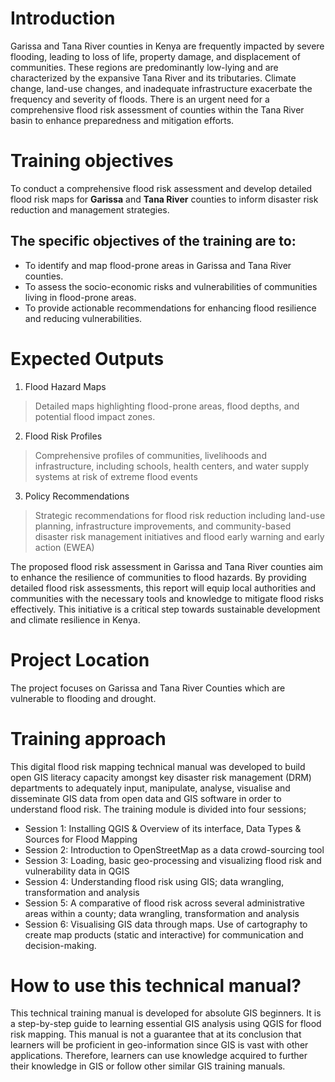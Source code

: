# Introduction
Garissa and Tana River counties in Kenya are frequently impacted by severe flooding, leading to loss of life, property damage, and displacement of communities. These regions are predominantly low-lying and are characterized by the expansive Tana River and its tributaries. Climate change, land-use changes, and inadequate infrastructure exacerbate the frequency and severity of floods. There is an urgent need for a comprehensive flood risk assessment of counties within the Tana River basin to enhance preparedness and mitigation efforts.

# Training objectives
To conduct a comprehensive flood risk assessment and develop detailed flood risk maps for **Garissa** and **Tana River** counties to inform disaster risk reduction and management strategies. 

## The specific objectives of the training are to: 
- To identify and map flood-prone areas in Garissa and Tana River counties.
- To assess the socio-economic risks and vulnerabilities of communities living in flood-prone areas.
- To provide actionable recommendations for enhancing flood resilience and reducing vulnerabilities.

# Expected Outputs
1. Flood Hazard Maps
>Detailed maps highlighting flood-prone areas, flood depths, and potential flood impact zones.
2. Flood Risk Profiles
>Comprehensive profiles of communities, livelihoods and infrastructure, including schools, health centers, and water supply systems at risk of extreme flood events
3. Policy Recommendations
>Strategic recommendations for flood risk reduction including land-use planning, infrastructure improvements, and community-based disaster risk management initiatives and flood early warning and early action (EWEA)

The proposed flood risk assessment in Garissa and Tana River counties aim to enhance the resilience of communities to flood hazards. By providing detailed flood risk assessments, this report will equip local authorities and communities with the necessary tools and knowledge to mitigate flood risks effectively. This initiative is a critical step towards sustainable development and climate resilience in Kenya.

# Project Location
The project focuses on Garissa and Tana River Counties which are vulnerable to flooding and drought. 

# Training approach

This digital flood risk mapping technical manual was developed to build open GIS literacy capacity amongst key disaster risk management (DRM) departments to adequately input, manipulate, analyse, visualise and disseminate GIS data from open  data and GIS software in order to understand flood risk. 
The training module is divided into four sessions;  
- Session 1: Installing QGIS & Overview of its interface, Data Types & Sources for Flood Mapping
- Session 2: Introduction to OpenStreetMap as a data crowd-sourcing tool
- Session 3: Loading, basic geo-processing and visualizing flood risk and vulnerability data in QGIS
- Session 4: Understanding flood risk using GIS; data wrangling, transformation and analysis
- Session 5: A comparative of flood risk across several administrative areas within a county; data wrangling, transformation and analysis
- Session 6: Visualising GIS data through maps. Use of cartography to create map products (static and interactive) for communication and decision-making.

# How to use this technical manual? 
This technical training manual is developed for absolute GIS beginners. It is a step-by-step guide to learning essential GIS analysis using QGIS for flood risk mapping. This manual is not a guarantee  that at its conclusion that learners will be proficient in geo-information since GIS is vast with other applications. Therefore, learners can use knowledge acquired to further their knowledge in GIS or follow other similar GIS training manuals.



